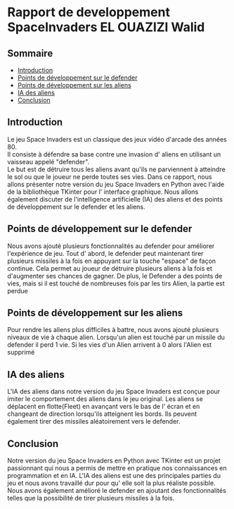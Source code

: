 <!-- omit in toc -->
# Rapport de developpement SpaceInvaders EL OUAZIZI Walid
<!-- omit in toc -->
## Sommaire
- [Introduction](#introduction)
- [Points de développement sur le defender](#points-de-développement-sur-le-defender)
- [Points de développement sur les aliens](#points-de-développement-sur-les-aliens)
- [IA des aliens](#ia-des-aliens)
- [Conclusion](#conclusion)


## Introduction
Le jeu Space Invaders est un classique des jeux vidéo d'arcade des années 80.  
Il consiste à défendre sa base contre une invasion d' aliens en utilisant un vaisseau appelé "defender".  
Le but est de détruire tous les aliens avant qu'ils ne parviennent à atteindre le sol ou que le joueur ne perde toutes ses vies.
Dans ce rapport, nous allons présenter notre version du jeu Space Invaders en Python avec l'aide de la bibliothèque TKinter pour l' interface graphique. Nous allons également discuter de l'intelligence artificielle (IA) des aliens et des points de développement sur le defender et les aliens.

## Points de développement sur le defender
Nous avons ajouté plusieurs fonctionnalités au defender pour améliorer l'expérience de jeu. Tout d' abord, le defender peut maintenant tirer plusieurs missiles à la fois en appuyant sur la touche "espace" de façon continue. Cela permet au joueur de détruire plusieurs aliens à la fois et d'augmenter ses chances de gagner. De plus, le Defender a des points de vies, mais si il est touché de nombreuses fois par les tirs Alien, la partie est perdue

## Points de développement sur les aliens
Pour rendre les aliens plus difficiles à battre, nous avons ajouté plusieurs niveaux de vie à chaque alien. Lorsqu'un alien est touché par un missile du defender il perd 1 vie. Si les vies d'un Alien arrivent à 0 alors l'Alien est supprimé

## IA des aliens
L'IA des aliens dans notre version du jeu Space Invaders est conçue pour imiter le comportement des aliens dans le jeu original. Les aliens se déplacent en flotte(Fleet) en avançant vers le bas de l' écran et en changeant de direction lorsqu'ils atteignent les bords. Ils peuvent également tirer des missiles aléatoirement vers le defender.

## Conclusion
Notre version du jeu Space Invaders en Python avec TKinter est un projet passionnant qui nous a permis de mettre en pratique nos connaissances en programmation et en IA. L'IA des aliens est une des principales parties du jeu et nous avons travaillé dur pour qu' elle soit la plus réaliste possible. Nous avons également amélioré le defender en ajoutant des fonctionnalités telles que la possibilité de tirer plusieurs missiles à la fois.